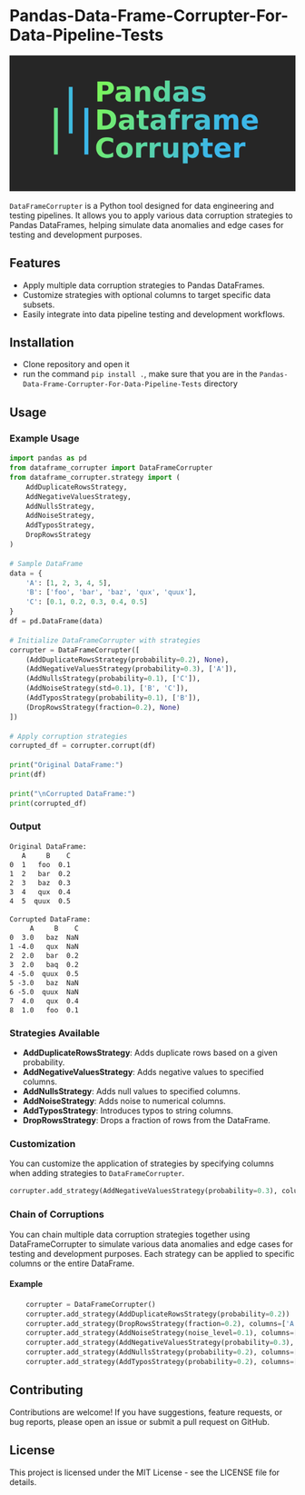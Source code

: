 # Pandas-Data-Frame-Corrupter-For-Data-Pipeline-Tests

<p align="center">
  <img src="ReadMeAssets/logo.png" alt="Pandas-Data-Frame-Corrupter-For-Data-Pipeline-Tests">
</p>

`DataFrameCorrupter` is a Python tool designed for data engineering and testing pipelines. It allows you to apply various data corruption strategies to Pandas DataFrames, helping simulate data anomalies and edge cases for testing and development purposes.

## Features

- Apply multiple data corruption strategies to Pandas DataFrames.
- Customize strategies with optional columns to target specific data subsets.
- Easily integrate into data pipeline testing and development workflows.

## Installation

- Clone repository and open it
- run the command `pip install .`, make sure that you are in the `Pandas-Data-Frame-Corrupter-For-Data-Pipeline-Tests` directory

## Usage

### Example Usage

```python
import pandas as pd
from dataframe_corrupter import DataFrameCorrupter
from dataframe_corrupter.strategy import (
    AddDuplicateRowsStrategy,
    AddNegativeValuesStrategy,
    AddNullsStrategy,
    AddNoiseStrategy,
    AddTyposStrategy,
    DropRowsStrategy
)

# Sample DataFrame
data = {
    'A': [1, 2, 3, 4, 5],
    'B': ['foo', 'bar', 'baz', 'qux', 'quux'],
    'C': [0.1, 0.2, 0.3, 0.4, 0.5]
}
df = pd.DataFrame(data)

# Initialize DataFrameCorrupter with strategies
corrupter = DataFrameCorrupter([
    (AddDuplicateRowsStrategy(probability=0.2), None),
    (AddNegativeValuesStrategy(probability=0.3), ['A']),
    (AddNullsStrategy(probability=0.1), ['C']),
    (AddNoiseStrategy(std=0.1), ['B', 'C']),
    (AddTyposStrategy(probability=0.1), ['B']),
    (DropRowsStrategy(fraction=0.2), None)
])

# Apply corruption strategies
corrupted_df = corrupter.corrupt(df)

print("Original DataFrame:")
print(df)

print("\nCorrupted DataFrame:")
print(corrupted_df)
```
### Output
```plaintext
Original DataFrame:
   A     B    C
0  1   foo  0.1
1  2   bar  0.2
2  3   baz  0.3
3  4   qux  0.4
4  5  quux  0.5

Corrupted DataFrame:
     A     B    C
0  3.0   baz  NaN
1 -4.0   qux  NaN
2  2.0   bar  0.2
3  2.0   baq  0.2
4 -5.0  quux  0.5
5 -3.0   baz  NaN
6 -5.0  quux  NaN
7  4.0   qux  0.4
8  1.0   foo  0.1
```

### Strategies Available

- **AddDuplicateRowsStrategy**: Adds duplicate rows based on a given probability.
- **AddNegativeValuesStrategy**: Adds negative values to specified columns.
- **AddNullsStrategy**: Adds null values to specified columns.
- **AddNoiseStrategy**: Adds noise to numerical columns.
- **AddTyposStrategy**: Introduces typos to string columns.
- **DropRowsStrategy**: Drops a fraction of rows from the DataFrame.

### Customization

You can customize the application of strategies by specifying columns when adding strategies to `DataFrameCorrupter`.

```python
corrupter.add_strategy(AddNegativeValuesStrategy(probability=0.3), columns=['A', 'C'])
```
### Chain of Corruptions
You can chain multiple data corruption strategies together using DataFrameCorrupter to simulate various data anomalies and edge cases for testing and development purposes. Each strategy can be applied to specific columns or the entire DataFrame.
#### Example
```python
    corrupter = DataFrameCorrupter()
    corrupter.add_strategy(AddDuplicateRowsStrategy(probability=0.2))
    corrupter.add_strategy(DropRowsStrategy(fraction=0.2), columns=['A', 'B'])
    corrupter.add_strategy(AddNoiseStrategy(noise_level=0.1), columns=['B', 'C'])
    corrupter.add_strategy(AddNegativeValuesStrategy(probability=0.3), columns=['A', 'C'])
    corrupter.add_strategy(AddNullsStrategy(probability=0.2), columns=['B'])  # Add Nulls to column B
    corrupter.add_strategy(AddTyposStrategy(probability=0.2), columns=['D'])  # Add typos to column D
```

## Contributing

Contributions are welcome! If you have suggestions, feature requests, or bug reports, please open an issue or submit a pull request on GitHub.

## License

This project is licensed under the MIT License - see the LICENSE file for details.

